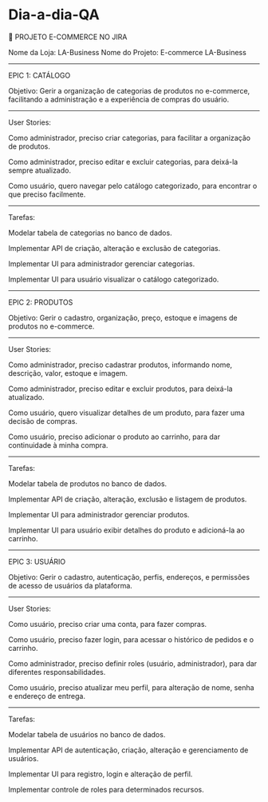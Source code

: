 # Dia-a-dia-QA

📁 PROJETO E-COMMERCE NO JIRA

Nome da Loja: LA-Business
Nome do Projeto: E-commerce LA-Business

---

EPIC 1: CATÁLOGO

Objetivo:
Gerir a organização de categorias de produtos no e-commerce, facilitando a administração e a experiência de compras do usuário.

---

 User Stories:

Como administrador, preciso criar categorias, para facilitar a organização de produtos.

Como administrador, preciso editar e excluir categorias, para deixá-la sempre atualizado.

Como usuário, quero navegar pelo catálogo categorizado, para encontrar o que preciso facilmente.

---

 Tarefas:

Modelar tabela de categorias no banco de dados.

Implementar API de criação, alteração e exclusão de categorias.

Implementar UI para administrador gerenciar categorias.

Implementar UI para usuário visualizar o catálogo categorizado.

---

 EPIC 2: PRODUTOS

Objetivo:
Gerir o cadastro, organização, preço, estoque e imagens de produtos no e-commerce.

---

 User Stories:

Como administrador, preciso cadastrar produtos, informando nome, descrição, valor, estoque e imagem.

Como administrador, preciso editar e excluir produtos, para deixá-la atualizado.

Como usuário, quero visualizar detalhes de um produto, para fazer uma decisão de compras.

Como usuário, preciso adicionar o produto ao carrinho, para dar continuidade à minha compra.

---

 Tarefas:

Modelar tabela de produtos no banco de dados.

Implementar API de criação, alteração, exclusão e listagem de produtos.

Implementar UI para administrador gerenciar produtos.

Implementar UI para usuário exibir detalhes do produto e adicioná-la ao carrinho.

---

 EPIC 3: USUÁRIO

Objetivo:
Gerir o cadastro, autenticação, perfis, endereços, e permissões de acesso de usuários da plataforma.

---

 User Stories:

Como usuário, preciso criar uma conta, para fazer compras.

Como usuário, preciso fazer login, para acessar o histórico de pedidos e o carrinho.

Como administrador, preciso definir roles (usuário, administrador), para dar diferentes responsabilidades.

Como usuário, preciso atualizar meu perfil, para alteração de nome, senha e endereço de entrega.

---

 Tarefas:

Modelar tabela de usuários no banco de dados.

Implementar API de autenticação, criação, alteração e gerenciamento de usuários.

Implementar UI para registro, login e alteração de perfil.

Implementar controle de roles para determinados recursos.

